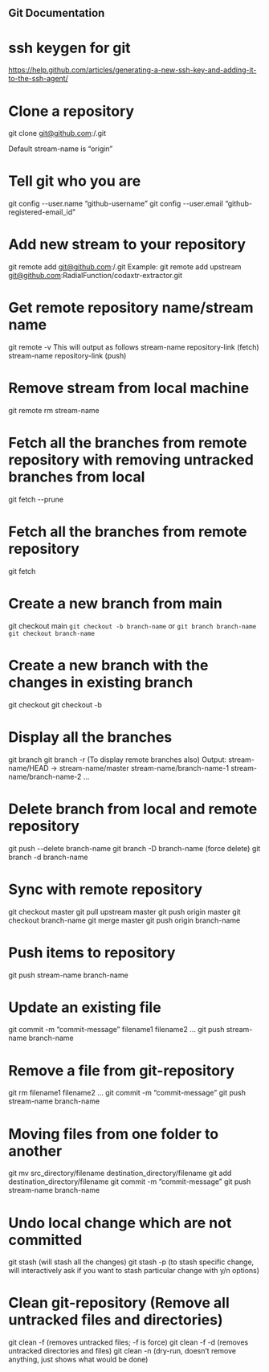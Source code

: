 ## Git Documentation

# ssh keygen for git
https://help.github.com/articles/generating-a-new-ssh-key-and-adding-it-to-the-ssh-agent/ 

# Clone a repository
git clone git@github.com:<username>/<repository-name>.git


Default stream-name is “origin”

# Tell git who you are
git config --user.name “github-username”
git config --user.email “github-registered-email_id”

# Add new stream to your repository
git remote add <stream-name> git@github.com:<username>/<repository-name>.git
Example: git remote add upstream git@github.com:RadialFunction/codaxtr-extractor.git

# Get remote repository name/stream name
git remote -v
This will output as follows
stream-name repository-link (fetch)
stream-name repository-link (push)

# Remove stream from local machine
git remote rm stream-name

# Fetch all the branches from remote repository with removing untracked branches from local
git fetch --prune

# Fetch all the branches from remote repository
git fetch <stream-name>

# Create a new branch from main
git checkout main
`git checkout -b branch-name` or 
`git branch branch-name`
`git checkout branch-name`

# Create a new branch with the changes in existing branch
git checkout <existing-branch-name>
git checkout -b <new-branch-name>

# Display all the branches
git branch
git branch -r (To display remote branches also)
Output:
stream-name/HEAD -> stream-name/master
stream-name/branch-name-1
stream-name/branch-name-2
…

# Delete branch from local and remote repository
git push <stream> --delete branch-name
git branch -D branch-name (force delete)
git branch -d branch-name


# Sync with remote repository
git checkout master
git pull upstream master
git push origin master
git checkout branch-name
git merge master
git push origin branch-name

# Push items to repository
 
git push stream-name branch-name

# Update an existing file
git commit -m “commit-message” filename1 filename2 …
git push stream-name branch-name

# Remove a file from git-repository
git rm filename1 filename2 …
git commit -m “commit-message”
git push stream-name branch-name

# Moving files from one folder to another
git mv src_directory/filename destination_directory/filename
git add destination_directory/filename
git commit -m “commit-message”
git push stream-name branch-name

# Undo local change which are not committed
git stash (will stash all the changes)
git stash -p (to stash specific change, will interactively ask if you want to stash particular change with y/n options)

# Clean git-repository (Remove all untracked files and directories)
git clean -f (removes untracked files; -f is force)
git clean -f -d (removes untracked directories and files)
git clean -n (dry-run, doesn’t remove anything, just shows what would be done)

